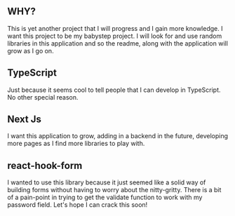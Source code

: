 ## WHY?

This is yet another project that I will progress and I gain more knowledge. I want this project to be my babystep project. I will look for and use random libraries in this application and so the readme, along with the application will grow as I go on.

## TypeScript
Just because it seems cool to tell people that I can develop in TypeScript. No other special reason.

## Next Js
I want this application to grow, adding in a backend in the future, developing more pages as I find more libraries to play with.

## react-hook-form
I wanted to use this library because it just seemed like a solid way of building forms without having to worry about the nitty-gritty. There is a bit of a pain-point in trying to get the validate function to work with my password field. Let's hope I can crack this soon!
